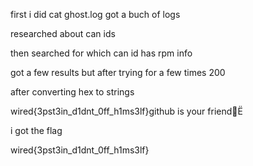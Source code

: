 
first i did 
cat ghost.log
got a buch of logs 

researched about can ids 

then searched for which can id has rpm info 

got a few results but after trying for a few times 200 

after converting hex to strings

wired{3pst3in_d1dnt_0ff_h1ms3lf}github is your friendË

i got the flag 

wired{3pst3in_d1dnt_0ff_h1ms3lf}
